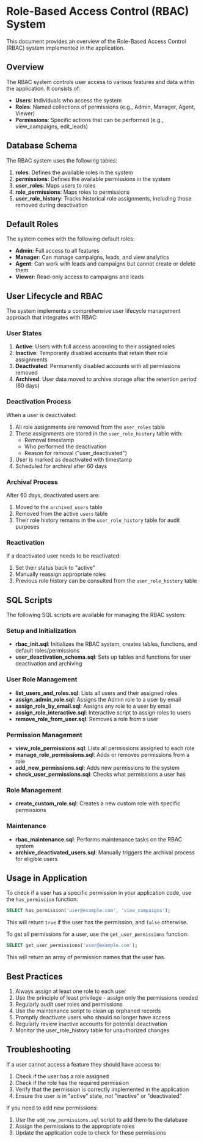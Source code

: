 # Role-Based Access Control (RBAC) System

This document provides an overview of the Role-Based Access Control (RBAC) system implemented in the application.

## Overview

The RBAC system controls user access to various features and data within the application. It consists of:

- **Users**: Individuals who access the system
- **Roles**: Named collections of permissions (e.g., Admin, Manager, Agent, Viewer)
- **Permissions**: Specific actions that can be performed (e.g., view_campaigns, edit_leads)

## Database Schema

The RBAC system uses the following tables:

1. **roles**: Defines the available roles in the system
2. **permissions**: Defines the available permissions in the system
3. **user_roles**: Maps users to roles
4. **role_permissions**: Maps roles to permissions
5. **user_role_history**: Tracks historical role assignments, including those removed during deactivation

## Default Roles

The system comes with the following default roles:

- **Admin**: Full access to all features
- **Manager**: Can manage campaigns, leads, and view analytics
- **Agent**: Can work with leads and campaigns but cannot create or delete them
- **Viewer**: Read-only access to campaigns and leads

## User Lifecycle and RBAC

The system implements a comprehensive user lifecycle management approach that integrates with RBAC:

### User States

1. **Active**: Users with full access according to their assigned roles
2. **Inactive**: Temporarily disabled accounts that retain their role assignments
3. **Deactivated**: Permanently disabled accounts with all permissions removed
4. **Archived**: User data moved to archive storage after the retention period (60 days)

### Deactivation Process

When a user is deactivated:

1. All role assignments are removed from the `user_roles` table
2. These assignments are stored in the `user_role_history` table with:
   - Removal timestamp
   - Who performed the deactivation
   - Reason for removal ("user_deactivated")
3. User is marked as deactivated with timestamp
4. Scheduled for archival after 60 days

### Archival Process

After 60 days, deactivated users are:

1. Moved to the `archived_users` table
2. Removed from the active `users` table
3. Their role history remains in the `user_role_history` table for audit purposes

### Reactivation

If a deactivated user needs to be reactivated:

1. Set their status back to "active"
2. Manually reassign appropriate roles
3. Previous role history can be consulted from the `user_role_history` table

## SQL Scripts

The following SQL scripts are available for managing the RBAC system:

### Setup and Initialization

- **rbac_init.sql**: Initializes the RBAC system, creates tables, functions, and default roles/permissions
- **user_deactivation_schema.sql**: Sets up tables and functions for user deactivation and archiving

### User Role Management

- **list_users_and_roles.sql**: Lists all users and their assigned roles
- **assign_admin_role.sql**: Assigns the Admin role to a user by email
- **assign_role_by_email.sql**: Assigns any role to a user by email
- **assign_role_interactive.sql**: Interactive script to assign roles to users
- **remove_role_from_user.sql**: Removes a role from a user

### Permission Management

- **view_role_permissions.sql**: Lists all permissions assigned to each role
- **manage_role_permissions.sql**: Adds or removes permissions from a role
- **add_new_permissions.sql**: Adds new permissions to the system
- **check_user_permissions.sql**: Checks what permissions a user has

### Role Management

- **create_custom_role.sql**: Creates a new custom role with specific permissions

### Maintenance

- **rbac_maintenance.sql**: Performs maintenance tasks on the RBAC system
- **archive_deactivated_users.sql**: Manually triggers the archival process for eligible users

## Usage in Application

To check if a user has a specific permission in your application code, use the `has_permission` function:

```sql
SELECT has_permission('user@example.com', 'view_campaigns');
```

This will return `true` if the user has the permission, and `false` otherwise.

To get all permissions for a user, use the `get_user_permissions` function:

```sql
SELECT get_user_permissions('user@example.com');
```

This will return an array of permission names that the user has.

## Best Practices

1. Always assign at least one role to each user
2. Use the principle of least privilege - assign only the permissions needed
3. Regularly audit user roles and permissions
4. Use the maintenance script to clean up orphaned records
5. Promptly deactivate users who should no longer have access
6. Regularly review inactive accounts for potential deactivation
7. Monitor the user_role_history table for unauthorized changes

## Troubleshooting

If a user cannot access a feature they should have access to:

1. Check if the user has a role assigned
2. Check if the role has the required permission
3. Verify that the permission is correctly implemented in the application
4. Ensure the user is in "active" state, not "inactive" or "deactivated"

If you need to add new permissions:

1. Use the `add_new_permissions.sql` script to add them to the database
2. Assign the permissions to the appropriate roles
3. Update the application code to check for these permissions 